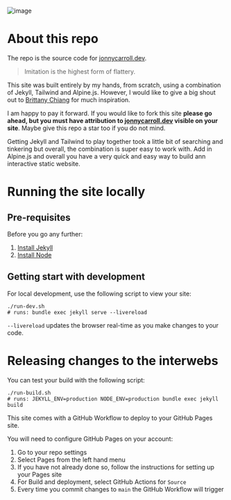 ![image](https://github.com/user-attachments/assets/c914c238-6a44-4548-89f5-5e70cb804ef7)

# About this repo

The repo is the source code for [jonnycarroll.dev](https://jonnycarroll.dev).

> Imitation is the highest form of flattery.

This site was built entirely by my hands, from scratch, using a combination of Jekyll, Tailwind and Alpine.js.
However, I would like to give a big shout out to [Brittany Chiang](https://brittanychiang.com/) for much inspiration.

I am happy to pay it forward. If you would like to fork this site
**please go ahead, but you must have attribution to [jonnycarroll.dev](https://jonnycarroll.dev) visible on your site**.
Maybe give this repo a star too if you do not mind.

Getting Jekyll and Tailwind to play together took a little bit of searching and tinkering but overall, the combination is super easy to work with.
Add in Alpine.js and overall you have a very quick and easy way to build ann interactive static website.

# Running the site locally

## Pre-requisites

Before you go any further:
1. [Install Jekyll](https://jekyllrb.com/docs/installation/)
2. [Install Node](https://nodejs.org/en/download/package-manager)

## Getting start with development

For local development, use the following script to view your site:

```shell
./run-dev.sh
# runs: bundle exec jekyll serve --livereload
```

`--livereload` updates the browser real-time as you make changes to your code.

# Releasing changes to the interwebs

You can test your build with the following script:

```shell
./run-build.sh
# runs: JEKYLL_ENV=production NODE_ENV=production bundle exec jekyll build
```

This site comes with a GitHub Workflow to deploy to your GitHub Pages site.

You will need to configure GitHub Pages on your account:
1. Go to your repo settings
2. Select Pages from the left hand menu
3. If you have not already done so, follow the instructions for setting up your Pages site
4. For Build and deployment, select GitHub Actions for `Source`
5. Every time you commit changes to `main` the GitHub Workflow will trigger
